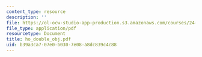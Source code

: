 ```yaml
---
content_type: resource
description: ''
file: https://ol-ocw-studio-app-production.s3.amazonaws.com/courses/24-951-introduction-to-syntax-fall-2003/b39a3ca707e0b0307e08a8dc839c4c88_ho_double_obj.pdf
file_type: application/pdf
resourcetype: Document
title: ho_double_obj.pdf
uid: b39a3ca7-07e0-b030-7e08-a8dc839c4c88
---
```

